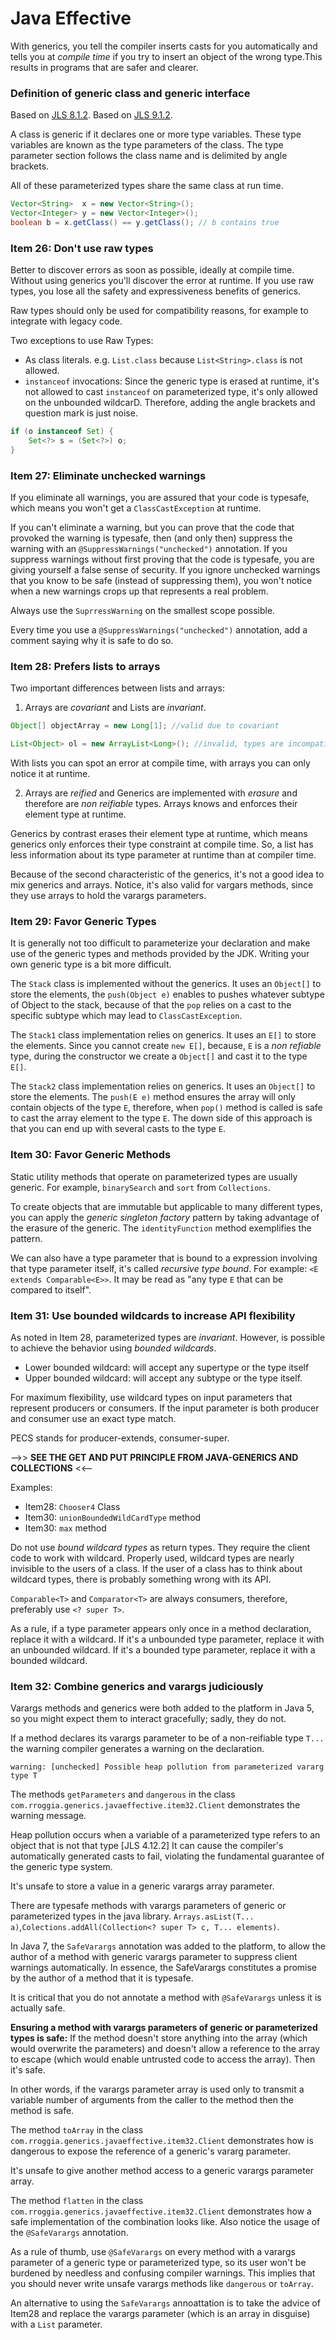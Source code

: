 # Java Effective

With generics, you tell the compiler inserts casts for you automatically and tells you at *compile time* if you try to insert an object of the wrong type.This results in programs that are safer and clearer.

### Definition of generic class and generic interface
Based on [JLS 8.1.2](https://docs.oracle.com/javase/specs/jls/se8/html/jls-8.html#jls-8.1.2).
Based on [JLS 9.1.2](https://docs.oracle.com/javase/specs/jls/se8/html/jls-9.html#jls-9.1.2).

A class is generic if it declares one or more type variables. These type variables are known as the type parameters of the class. The type parameter section follows the class name and is delimited by angle brackets. 

All of these parameterized types share the same class at run time.

``` java
Vector<String>  x = new Vector<String>();
Vector<Integer> y = new Vector<Integer>();
boolean b = x.getClass() == y.getClass(); // b contains true
```

### Item 26: Don't use raw types
Better to discover errors as soon as possible, ideally at compile time. Without using generics you'll discover the error at runtime. If you use raw types, you lose all the safety and expressiveness benefits of generics. 

Raw types should only be used for compatibility reasons, for example to integrate with legacy code.

Two exceptions to use Raw Types:
* As class literals. e.g. `List.class` because `List<String>.class` is not allowed.
* `instanceof` invocations: Since the generic type is erased at runtime, it's not allowed to cast `instanceof` on parameterized type, it's only allowed on the unbounded wildcarD. Therefore, adding the angle brackets and question mark is just noise.

```java
if (o instanceof Set) {
	Set<?> s = (Set<?>) o;
} 
```

### Item 27: Eliminate unchecked warnings
If you eliminate all warnings, you are assured that your code is typesafe, which means you won't get a `ClassCastException` at runtime.

If you can't eliminate a warning, but you can prove that the code that provoked the warning is typesafe, then (and only then) suppress the warning with an `@SuppressWarnings("unchecked")` annotation.
If you suppress warnings without first proving that the code is typesafe, you are giving yourself a false sense of security. If you ignore unchecked warnings that you know to be safe (instead of suppressing them), you won't notice when a new warnings crops up that represents a real problem.

Always use the `SuprressWarning` on the smallest scope possible.

Every time you use a `@SuppressWarnings("unchecked")` annotation, add a comment saying why it is safe to do so.

### Item 28: Prefers lists to arrays
Two important differences between lists and arrays:
1. Arrays are *covariant* and Lists are *invariant*.

```java
Object[] objectArray = new Long[1]; //valid due to covariant

List<Object> ol = new ArrayList<Long>(); //invalid, types are incompatible
```

With lists you can spot an error at compile time, with arrays you can only notice it at runtime.
 
2. Arrays are *reified* and Generics are implemented with *erasure* and therefore are *non reifiable* types.
Arrays knows and enforces their element type at runtime.

Generics by contrast erases their element type at runtime, which means generics only enforces their type constraint at compile time. So, a list has less information about its type parameter at runtime than at compiler time.

Because of the second characteristic of the generics, it's not a good idea to mix generics and arrays. Notice, it's also valid for vargars methods, since they use arrays to hold the varargs parameters.

### Item 29: Favor Generic Types
It is generally not too difficult to parameterize your declaration and make use of the generic types and methods provided by the JDK. Writing your own generic type is a bit more difficult.

The `Stack` class is implemented without the generics. It uses an `Object[]` to store the elements, the `push(Object e)` enables to pushes whatever subtype of Object to the stack, because of that the `pop` relies on a cast to the specific subtype which may lead to `ClassCastException`. 

The `Stack1` class implementation relies on generics. It uses an `E[]` to store the elements. Since you cannot create `new E[]`, because, `E` is a *non refiable* type, during the constructor we create a `Object[]` and cast it to the type `E[]`.

The `Stack2` class implementation relies on generics. It uses an `Object[]` to store the elements. The `push(E e)` method ensures the array will only contain objects of the type `E`, therefore, when `pop()` method is called is safe to cast the array element to the type `E`. The down side of this approach is that you can end up with several casts to the type `E`.

### Item 30: Favor Generic Methods
Static utility methods that operate on parameterized types are usually generic. For example, `binarySearch` and `sort` from `Collections`.

To create objects that are immutable but applicable to many different types, you can apply the *generic singleton factory* pattern by taking advantage of the erasure of the generic. The `identityFunction` method exemplifies the pattern.

We can also have a type parameter that is bound to a expression involving that type parameter itself, it's called *recursive type bound*. For example: `<E extends Comparable<E>>`. It may be read as "any type `E` that can be compared to itself".

### Item 31: Use bounded wildcards to increase API flexibility
As noted in Item 28, parameterized types are *invariant*. However, is possible to achieve the behavior using *bounded wildcards*.
* Lower bounded wildcard: will accept any supertype or the type itself
* Upper bounded wildcard: will accept any subtype or the type itself.

For maximum flexibility, use wildcard types on input parameters that represent producers or consumers. If the input parameter is both producer and consumer use an exact type match.

PECS stands for producer-extends, consumer-super.

-->> **SEE THE GET AND PUT PRINCIPLE FROM JAVA-GENERICS AND COLLECTIONS** <<--

Examples:
* Item28: `Chooser4` Class
* Item30: `unionBoundedWildCardType` method
* Item30: `max` method

Do not use *bound wildcard types* as return types. They require the client code to work with wildcard. Properly used, wildcard types are nearly invisible to the users of a class. If the user of a class has to think about wildcard types, there is probably something wrong with its API.

`Comparable<T>` and `Comparator<T>` are always consumers, therefore, preferably use `<? super T>`.

As a rule, if a type parameter appears only once in a method declaration, replace it with a wildcard. If it's a unbounded type parameter, replace it with an unbounded wildcard. If it's a bounded type parameter, replace it with a bounded wildcard.

### Item 32: Combine generics and varargs judiciously
Varargs methods and generics were both added to the platform in Java 5, so you might expect them to interact gracefully; sadly, they do not.

If a method declares its varargs parameter to be of a non-reifiable type `T...` the warning compiler generates a warning on the declaration.

 `warning: [unchecked] Possible heap pollution from parameterized vararg type T`
 
The methods `getParameters` and `dangerous` in the class `com.rroggia.generics.javaeffective.item32.Client` demonstrates the warning message.  

Heap pollution occurs when a variable of a parameterized type refers to an object that is not that type [JLS 4.12.2] It can cause the compiler's automatically generated casts to fail, violating the fundamental guarantee of the generic type system.

It's unsafe to store a value in a generic varargs array parameter.

There are typesafe methods with varargs parameters of generic or parameterized types in the java library. `Arrays.asList(T... a)`,`Colections.addAll(Collection<? super T> c, T... elements)`.

In Java 7, the `SafeVarargs` annotation was added to the platform, to allow the author of a method with generic varargs parameter to suppress client warnings automatically. In essence, the SafeVarargs constitutes a promise by the author of a method that it is typesafe.

It is critical that you do not annotate a method with `@SafeVarargs` unless it is actually safe.

**Ensuring a method with varargs parameters of generic or parameterized types is safe:** 
If the method doesn't store anything into the array (which would overwrite the parameters) and doesn't allow a reference to the array to escape (which would enable untrusted code to access the array). Then it's safe.   

In other words, if the varargs parameter array is used only to transmit a variable number of arguments from the caller to the method then the method is safe.

The method `toArray` in the class `com.rroggia.generics.javaeffective.item32.Client` demonstrates how is dangerous to expose the reference of a generic's vararg parameter.

It's unsafe to give another method access to a generic varargs parameter array.

The method `flatten` in the class `com.rroggia.generics.javaeffective.item32.Client` demonstrates how a safe implementation of the combination looks like. Also notice the usage of the `@SafeVarargs` annotation.

As a rule of thumb, use `@SafeVarargs` on every method with a varargs parameter of a generic type or parameterized type, so its user won't be burdened by needless and confusing compiler warnings. This implies that you should never write unsafe varargs methods like `dangerous` or `toArray`.

An alternative to using the `SafeVarargs` annoattation is to take the advice of Item28 and replace the varargs parameter (which is an array in disguise) with a `List` parameter.




